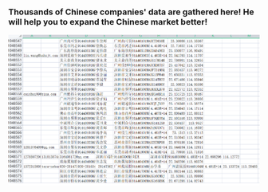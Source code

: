 ### Thousands of Chinese companies' data are gathered here! He will help you to expand the Chinese market better!

![](/151733466-R709FB7ke.png)

